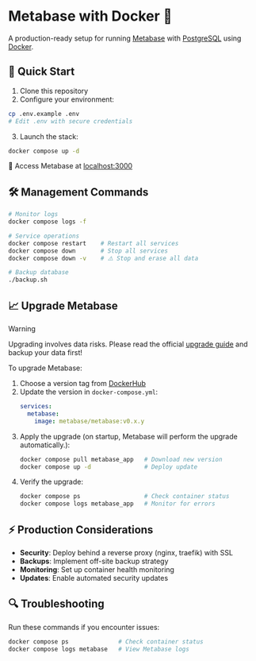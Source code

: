 # Metabase with Docker 🐳

A production-ready setup for running [Metabase](https://www.metabase.com/) with [PostgreSQL](https://www.postgresql.org/) using [Docker](https://www.docker.com/).

## 🚀 Quick Start

1. Clone this repository
2. Configure your environment:

```bash
cp .env.example .env
# Edit .env with secure credentials
```

3. Launch the stack:

```bash
docker compose up -d
```

📝 Access Metabase at [localhost:3000](http://localhost:3000)

## 🛠️ Management Commands

```bash
# Monitor logs
docker compose logs -f

# Service operations
docker compose restart    # Restart all services
docker compose down       # Stop all services
docker compose down -v    # ⚠️ Stop and erase all data

# Backup database
./backup.sh
```

## 📈 Upgrade Metabase

> [!WARNING]  
> Upgrading involves data risks. Please read the official [upgrade guide](https://www.metabase.com/docs/latest/installation-and-operation/upgrading-metabase) and backup your data first!

To upgrade Metabase:

1. Choose a version tag from [DockerHub](https://hub.docker.com/r/metabase/metabase/tags?ordering=name)
2. Update the version in `docker-compose.yml`:
   ```yaml
   services:
     metabase:
       image: metabase/metabase:v0.x.y
   ```
3. Apply the upgrade (on startup, Metabase will perform the upgrade automatically.):
   ```bash
   docker compose pull metabase_app   # Download new version
   docker compose up -d               # Deploy update
   ```
4. Verify the upgrade:
   ```bash
   docker compose ps                  # Check container status
   docker compose logs metabase_app   # Monitor for errors
   ```

## ⚡ Production Considerations

- **Security**: Deploy behind a reverse proxy (nginx, traefik) with SSL
- **Backups**: Implement off-site backup strategy
- **Monitoring**: Set up container health monitoring
- **Updates**: Enable automated security updates

## 🔍 Troubleshooting

Run these commands if you encounter issues:

```bash
docker compose ps              # Check container status
docker compose logs metabase   # View Metabase logs
```
